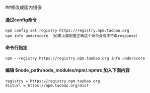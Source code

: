 ##修改成国内镜像
#### 通过config命令
```
npm config set registry https://registry.npm.taobao.org
npm info underscore （如果上面配置正确这个命令会有字符串response）
```
#### 命令行指定
```
npm --registry https://registry.npm.taobao.org info underscore
```
#### 编辑 $node_path/node_modules/npm/.npmrc 加入下面内容
```
registry = https://registry.npm.taobao.org
disturl = https://npm.taobao.org/dist
```
